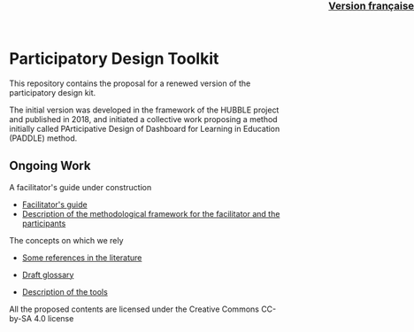 # Participatory Design Toolkit 
<div style="position:absolute; right:0px; top: 0 ; font-size: large;">
<strong><a href='./..'>Version française</a></strong>
</div>

This repository contains the proposal for a renewed version of the participatory design kit.

The initial version was developed in the framework of the HUBBLE project and published in 2018, and initiated a collective work proposing a method initially called PArticipative Design of Dashboard for Learning in Education (PADDLE) method.

## Ongoing Work

A facilitator's guide under construction
* [Facilitator's guide](guideAnimateur/indexGA.html)
* [Description of the methodological framework for the facilitator and the participants](guideAnimateur/cadreMethodo.html)

The concepts on which we rely
* [Some references in the literature](presentation/)
* [Draft glossary](presentation/glossaire.md)

 * [Description of the tools](outil/outils.md)


All the proposed contents are licensed under the Creative Commons CC-by-SA 4.0 license

